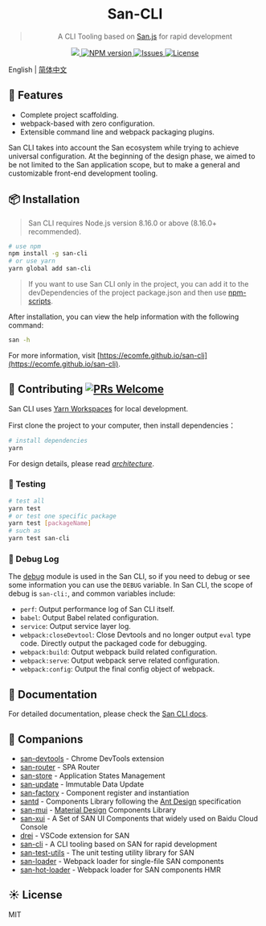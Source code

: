 <div align="center">
    <h1>San-CLI</h1>
    <blockquote>A CLI Tooling based on <a href="https://baidu.github.io/san/">San.js</a> for rapid development</blockquote>
    <a href="https://github.com/ecomfe/san-cli/actions?query=workflow%3A%22Node.js+CI%22">
        <img src="https://github.com/ecomfe/san-cli/workflows/Node.js%20CI/badge.svg">
    </a>
    <a href="https://www.npmjs.com/package/san-cli">
        <img src="http://img.shields.io/npm/v/san-cli.svg?style=flat-square" alt="NPM version">
    </a>
    <a href="https://github.com/ecomfe/san-cli/issues">
        <img src="https://img.shields.io/github/issues/ecomfe/san-cli.svg?style=flat-square" alt="Issues">
    </a>
    <a href="https://www.npmjs.com/package/san-cli">
        <img src="https://img.shields.io/github/license/ecomfe/san-cli.svg?style=flat-square" alt="License">
    </a>
</div>

English | [简体中文](./README-zh_CN.md)

## 🎉 Features

-   Complete project scaffolding.
-   webpack-based with zero configuration.
-   Extensible command line and webpack packaging plugins.

San CLI takes into account the San ecosystem while trying to achieve universal configuration. At the beginning of the design phase, we aimed to be not limited to the San application scope, but to make a general and customizable front-end development tooling.

## 📦 Installation

> San CLI requires Node.js version 8.16.0 or above (8.16.0+ recommended).

```bash
# use npm
npm install -g san-cli
# or use yarn
yarn global add san-cli
```

> If you want to use San CLI only in the project, you can add it to the devDependencies of the project package.json and then use [npm-scripts](https://docs.npmjs.com/misc/scripts).

After installation, you can view the help information with the following command:

```bash
san -h
```

For more information, visit [https://ecomfe.github.io/san-cli](https://ecomfe.github.io/san-cli).

## 🤝 Contributing [![PRs Welcome](https://img.shields.io/badge/PRs-welcome-brightgreen.svg?style=flat-square)](https://github.com/ecomfe/san-cli/pulls)

San CLI uses [Yarn Workspaces](https://classic.yarnpkg.com/en/docs/workspaces/) for local development.

First clone the project to your computer, then install dependencies：

```bash
# install dependencies
yarn
```

For design details, please read _[architecture](./docs/architecture.md)_.

### 🔨 Testing

```bash
# test all
yarn test
# or test one specific package
yarn test [packageName]
# such as
yarn test san-cli
```

### 🐛 Debug Log

The [debug](https://npmjs.org/package/debug) module is used in the San CLI, so if you need to debug or see some information you can use the `DEBUG` variable. In San CLI, the scope of debug is `san-cli:`, and common variables include:

-   `perf`: Output performance log of San CLI itself.
-   `babel`: Output Babel related configuration.
-   `service`: Output service layer log.
-   `webpack:closeDevtool`: Close Devtools and no longer output `eval` type code. Directly output the packaged code for debugging.
-   `webpack:build`: Output webpack build related configuration.
-   `webpack:serve`: Output webpack serve related configuration.
-   `webpack:config`: Output the final config object of webpack.

## 📝 Documentation

For detailed documentation, please check the [San CLI docs](./docs/README.md).

## 🍻 Companions

-   [san-devtools](https://github.com/baidu/san-devtools/blob/master/docs/user_guide.md) - Chrome DevTools extension
-   [san-router](https://github.com/baidu/san-router) - SPA Router
-   [san-store](https://github.com/baidu/san-store) - Application States Management
-   [san-update](https://github.com/baidu/san-update) - Immutable Data Update
-   [san-factory](https://github.com/baidu/san-factory) - Component register and instantiation
-   [santd](https://ecomfe.github.io/santd/) - Components Library following the [Ant Design](https://ant.design/) specification
-   [san-mui](https://ecomfe.github.io/san-mui/) - [Material Design](https://www.material.io/) Components Library
-   [san-xui](https://ecomfe.github.io/san-xui/) - A Set of SAN UI Components that widely used on Baidu Cloud Console
-   [drei](https://github.com/ssddi456/drei/) - VSCode extension for SAN
-   [san-cli](https://github.com/ecomfe/san-cli) - A CLI tooling based on SAN for rapid development
-   [san-test-utils](https://github.com/ecomfe/san-test-utils) - The unit testing utility library for SAN
-   [san-loader](https://github.com/ecomfe/san-loader) - Webpack loader for single-file SAN components
-   [san-hot-loader](https://github.com/ecomfe/san-hot-loader) - Webpack loader for SAN components HMR

## ☀️ License

MIT
